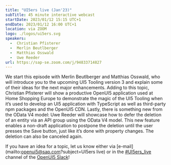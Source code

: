 ```yaml
---
title: "UI5ers live (Jan'23)"
subTitle: 45 minute interactive webcast
startDate: 2023/01/12 15:15 UTC+1
endDate: 2023/01/12 16:00 UTC+1
location: via ZOOM
logo: ./logos/ui5ers.svg
speakers:
  -  Christian Pfisterer
  -  Merlin Beutlberger
  -  Matthias Osswald
  -  Uwe Reeder
url: https://sap-se.zoom.com/j/94833714827
---
```

We start this episode with Merlin Beutlberger and Matthias Osswald, who will introduce you to the upcoming UI5 Tooling version 3 and explain some of their ideas for the next major enhancements. Adding to this topic, Christian Pfisterer will show a productive OpenUI5 application used at Home Shopping Europe to demonstrate the magic of the UI5 Tooling when it’s used to develop an UI5 application with TypeScript as well as third-party npm packages and the OpenUI5 CDN.
Lastly, there is something new from the OData V4 model: Uwe Reeder will showcase how to defer the deletion of an entity via an API group using the OData V4 model. This new feature enables a non-draft application to postpone the deletion until the user presses the Save button, just like it’s done with property changes. The deletion can also be canceled again.

If you have an idea for a topic, let us know either via [e-mail](mailto:openui5@sap.com?subject=UI5ers live) or in the 
[#UI5ers_live](https://openui5.slack.com/archives/C01CP60AAN7) channel of the [OpenUI5 Slack](https://ui5-slack-invite.cfapps.eu10.hana.ondemand.com/)!

